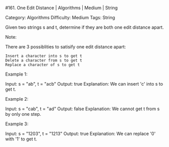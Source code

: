 #161. One Edit Distance | Algorithms | Medium | String

Category: Algorithms
Difficulty: Medium
Tags: String

Given two strings s and t, determine if they are both one edit distance apart.

Note: 

There are 3 possiblities to satisify one edit distance apart:


	Insert a character into s to get t
	Delete a character from s to get t
	Replace a character of s to get t


Example 1:


Input: s = "ab", t = "acb"
Output: true
Explanation: We can insert 'c' into s to get t.


Example 2:


Input: s = "cab", t = "ad"
Output: false
Explanation: We cannot get t from s by only one step.

Example 3:


Input: s = "1203", t = "1213"
Output: true
Explanation: We can replace '0' with '1' to get t.

